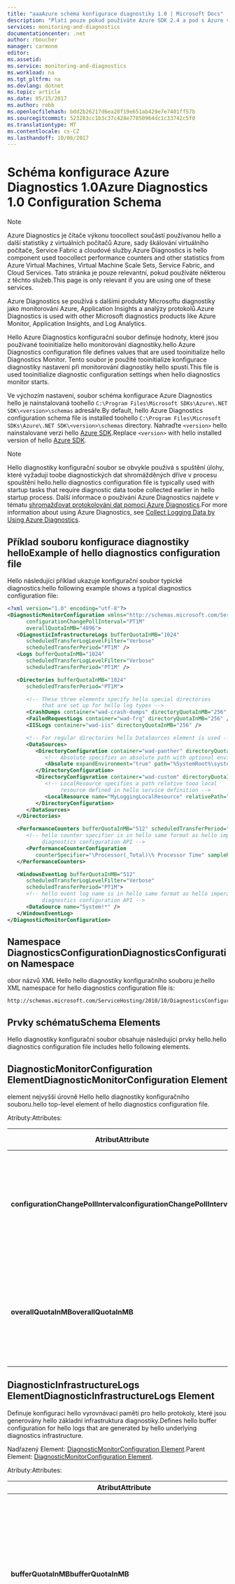 ```yaml
---
title: "aaaAzure schéma konfigurace diagnostiky 1.0 | Microsoft Docs"
description: "Platí pouze pokud používáte Azure SDK 2.4 a pod s Azure virtuálních počítačů sady škálování virtuálního počítače, Service Fabric nebo cloudové služby."
services: monitoring-and-diagnostics
documentationcenter: .net
author: rboucher
manager: carmonm
editor: 
ms.assetid: 
ms.service: monitoring-and-diagnostics
ms.workload: na
ms.tgt_pltfrm: na
ms.devlang: dotnet
ms.topic: article
ms.date: 05/15/2017
ms.author: robb
ms.openlocfilehash: bdd2b26217d6ea28f19e651ab429e7e7401ff57b
ms.sourcegitcommit: 523283cc1b3c37c428e77850964dc1c33742c5f0
ms.translationtype: MT
ms.contentlocale: cs-CZ
ms.lasthandoff: 10/06/2017
---
```

# <a name="azure-diagnostics-10-configuration-schema"></a><span data-ttu-id="49ab5-103">Schéma konfigurace Azure Diagnostics 1.0</span><span class="sxs-lookup"><span data-stu-id="49ab5-103">Azure Diagnostics 1.0 Configuration Schema</span></span>
> [!NOTE]
> <span data-ttu-id="49ab5-104">Azure Diagnostics je čítače výkonu toocollect součástí používanou hello a další statistiky z virtuálních počítačů Azure, sady škálování virtuálního počítače, Service Fabric a cloudové služby.</span><span class="sxs-lookup"><span data-stu-id="49ab5-104">Azure Diagnostics is hello component used toocollect performance counters and other statistics from Azure Virtual Machines, Virtual Machine Scale Sets, Service Fabric, and Cloud Services.</span></span>  <span data-ttu-id="49ab5-105">Tato stránka je pouze relevantní, pokud používáte některou z těchto služeb.</span><span class="sxs-lookup"><span data-stu-id="49ab5-105">This page is only relevant if you are using one of these services.</span></span>
>

<span data-ttu-id="49ab5-106">Azure Diagnostics se používá s dalšími produkty Microsoftu diagnostiky jako monitorování Azure, Application Insights a analýzy protokolů.</span><span class="sxs-lookup"><span data-stu-id="49ab5-106">Azure Diagnostics is used with other Microsoft diagnostics products like Azure Monitor, Application Insights, and Log Analytics.</span></span>

<span data-ttu-id="49ab5-107">Hello Azure Diagnostics konfigurační soubor definuje hodnoty, které jsou používané tooinitialize hello monitorování diagnostiky.</span><span class="sxs-lookup"><span data-stu-id="49ab5-107">hello Azure Diagnostics configuration file defines values that are used tooinitialize hello Diagnostics Monitor.</span></span> <span data-ttu-id="49ab5-108">Tento soubor je použité tooinitialize konfigurace diagnostiky nastavení při monitorování diagnostiky hello spustí.</span><span class="sxs-lookup"><span data-stu-id="49ab5-108">This file is used tooinitialize diagnostic configuration settings when hello diagnostics monitor starts.</span></span>  

 <span data-ttu-id="49ab5-109">Ve výchozím nastavení, soubor schéma konfigurace Azure Diagnostics hello je nainstalovaná toohello `C:\Program Files\Microsoft SDKs\Azure\.NET SDK\<version>\schemas` adresáře.</span><span class="sxs-lookup"><span data-stu-id="49ab5-109">By default, hello Azure Diagnostics configuration schema file is installed toohello `C:\Program Files\Microsoft SDKs\Azure\.NET SDK\<version>\schemas` directory.</span></span> <span data-ttu-id="49ab5-110">Nahraďte `<version>` hello nainstalované verzi hello [Azure SDK](http://www.windowsazure.com/develop/downloads/).</span><span class="sxs-lookup"><span data-stu-id="49ab5-110">Replace `<version>` with hello installed version of hello [Azure SDK](http://www.windowsazure.com/develop/downloads/).</span></span>  

> [!NOTE]
>  <span data-ttu-id="49ab5-111">Hello diagnostiky konfigurační soubor se obvykle používá s spuštění úlohy, které vyžadují toobe diagnostických dat shromážděných dříve v procesu spouštění hello.</span><span class="sxs-lookup"><span data-stu-id="49ab5-111">hello diagnostics configuration file is typically used with startup tasks that require diagnostic data toobe collected earlier in hello startup process.</span></span> <span data-ttu-id="49ab5-112">Další informace o používání Azure Diagnostics najdete v tématu [shromažďovat protokolování dat pomocí Azure Diagnostics](assetId:///83a91c23-5ca2-4fc9-8df3-62036c37a3d7).</span><span class="sxs-lookup"><span data-stu-id="49ab5-112">For more information about using Azure Diagnostics, see [Collect Logging Data by Using Azure Diagnostics](assetId:///83a91c23-5ca2-4fc9-8df3-62036c37a3d7).</span></span>  

## <a name="example-of-hello-diagnostics-configuration-file"></a><span data-ttu-id="49ab5-113">Příklad souboru konfigurace diagnostiky hello</span><span class="sxs-lookup"><span data-stu-id="49ab5-113">Example of hello diagnostics configuration file</span></span>  
 <span data-ttu-id="49ab5-114">Hello následující příklad ukazuje konfigurační soubor typické diagnostics:</span><span class="sxs-lookup"><span data-stu-id="49ab5-114">hello following example shows a typical diagnostics configuration file:</span></span>  

```xml  
<?xml version="1.0" encoding="utf-8"?>
<DiagnosticMonitorConfiguration xmlns="http://schemas.microsoft.com/ServiceHosting/2010/10/DiagnosticsConfiguration"  
      configurationChangePollInterval="PT1M"  
      overallQuotaInMB="4096">  
   <DiagnosticInfrastructureLogs bufferQuotaInMB="1024"  
      scheduledTransferLogLevelFilter="Verbose"  
      scheduledTransferPeriod="PT1M" />  
   <Logs bufferQuotaInMB="1024"  
      scheduledTransferLogLevelFilter="Verbose"  
      scheduledTransferPeriod="PT1M" />  

   <Directories bufferQuotaInMB="1024"   
      scheduledTransferPeriod="PT1M">  

      <!-- These three elements specify hello special directories   
           that are set up for hello log types -->  
      <CrashDumps container="wad-crash-dumps" directoryQuotaInMB="256" />  
      <FailedRequestLogs container="wad-frq" directoryQuotaInMB="256" />  
      <IISLogs container="wad-iis" directoryQuotaInMB="256" />  

      <!-- For regular directories hello DataSources element is used -->  
      <DataSources>  
         <DirectoryConfiguration container="wad-panther" directoryQuotaInMB="128">  
            <!-- Absolute specifies an absolute path with optional environment expansion -->  
            <Absolute expandEnvironment="true" path="%SystemRoot%\system32\sysprep\Panther" />  
         </DirectoryConfiguration>  
         <DirectoryConfiguration container="wad-custom" directoryQuotaInMB="128">  
            <!-- LocalResource specifies a path relative tooa local   
                 resource defined in hello service definition -->  
            <LocalResource name="MyLoggingLocalResource" relativePath="logs" />  
         </DirectoryConfiguration>  
      </DataSources>  
   </Directories>  

   <PerformanceCounters bufferQuotaInMB="512" scheduledTransferPeriod="PT1M">  
      <!-- hello counter specifier is in hello same format as hello imperative   
           diagnostics configuration API -->  
      <PerformanceCounterConfiguration   
         counterSpecifier="\Processor(_Total)\% Processor Time" sampleRate="PT5S" />  
   </PerformanceCounters>  

   <WindowsEventLog bufferQuotaInMB="512"  
      scheduledTransferLogLevelFilter="Verbose"  
      scheduledTransferPeriod="PT1M">  
      <!-- hello event log name is in hello same format as hello imperative   
           diagnostics configuration API -->  
      <DataSource name="System!*" />  
   </WindowsEventLog>  
</DiagnosticMonitorConfiguration>  
```  

## <a name="diagnosticsconfiguration-namespace"></a><span data-ttu-id="49ab5-115">Namespace DiagnosticsConfiguration</span><span class="sxs-lookup"><span data-stu-id="49ab5-115">DiagnosticsConfiguration Namespace</span></span>  
 <span data-ttu-id="49ab5-116">obor názvů XML Hello hello diagnostiky konfiguračního souboru je:</span><span class="sxs-lookup"><span data-stu-id="49ab5-116">hello XML namespace for hello diagnostics configuration file is:</span></span>  

```  
http://schemas.microsoft.com/ServiceHosting/2010/10/DiagnosticsConfiguration  
```  

## <a name="schema-elements"></a><span data-ttu-id="49ab5-117">Prvky schématu</span><span class="sxs-lookup"><span data-stu-id="49ab5-117">Schema Elements</span></span>  
 <span data-ttu-id="49ab5-118">Hello diagnostiky konfigurační soubor obsahuje následující prvky hello.</span><span class="sxs-lookup"><span data-stu-id="49ab5-118">hello diagnostics configuration file includes hello following elements.</span></span>


## <a name="diagnosticmonitorconfiguration-element"></a><span data-ttu-id="49ab5-119">DiagnosticMonitorConfiguration Element</span><span class="sxs-lookup"><span data-stu-id="49ab5-119">DiagnosticMonitorConfiguration Element</span></span>  
<span data-ttu-id="49ab5-120">element nejvyšší úrovně Hello hello diagnostiky konfiguračního souboru.</span><span class="sxs-lookup"><span data-stu-id="49ab5-120">hello top-level element of hello diagnostics configuration file.</span></span>  

<span data-ttu-id="49ab5-121">Atributy:</span><span class="sxs-lookup"><span data-stu-id="49ab5-121">Attributes:</span></span>

|<span data-ttu-id="49ab5-122">Atribut</span><span class="sxs-lookup"><span data-stu-id="49ab5-122">Attribute</span></span>  |<span data-ttu-id="49ab5-123">Typ</span><span class="sxs-lookup"><span data-stu-id="49ab5-123">Type</span></span>   |<span data-ttu-id="49ab5-124">Požaduje se</span><span class="sxs-lookup"><span data-stu-id="49ab5-124">Required</span></span>| <span data-ttu-id="49ab5-125">Výchozí</span><span class="sxs-lookup"><span data-stu-id="49ab5-125">Default</span></span> | <span data-ttu-id="49ab5-126">Popis</span><span class="sxs-lookup"><span data-stu-id="49ab5-126">Description</span></span>|  
|-----------|-------|--------|---------|------------|  
|<span data-ttu-id="49ab5-127">**configurationChangePollInterval**</span><span class="sxs-lookup"><span data-stu-id="49ab5-127">**configurationChangePollInterval**</span></span>|<span data-ttu-id="49ab5-128">Doba trvání</span><span class="sxs-lookup"><span data-stu-id="49ab5-128">duration</span></span>|<span data-ttu-id="49ab5-129">Nepovinné</span><span class="sxs-lookup"><span data-stu-id="49ab5-129">Optional</span></span> | <span data-ttu-id="49ab5-130">PT1M</span><span class="sxs-lookup"><span data-stu-id="49ab5-130">PT1M</span></span>| <span data-ttu-id="49ab5-131">Určuje hello interval, ve které hlasování hello monitorování diagnostiky pro změny konfigurace diagnostiky.</span><span class="sxs-lookup"><span data-stu-id="49ab5-131">Specifies hello interval at which hello diagnostic monitor polls for diagnostic configuration changes.</span></span>|  
|<span data-ttu-id="49ab5-132">**overallQuotaInMB**</span><span class="sxs-lookup"><span data-stu-id="49ab5-132">**overallQuotaInMB**</span></span>|<span data-ttu-id="49ab5-133">celé číslo bez znaménka</span><span class="sxs-lookup"><span data-stu-id="49ab5-133">unsignedInt</span></span>|<span data-ttu-id="49ab5-134">Nepovinné</span><span class="sxs-lookup"><span data-stu-id="49ab5-134">Optional</span></span>| <span data-ttu-id="49ab5-135">4000 MB.</span><span class="sxs-lookup"><span data-stu-id="49ab5-135">4000 MB.</span></span> <span data-ttu-id="49ab5-136">Pokud zadáte hodnotu, nesmí být delší než toto množství</span><span class="sxs-lookup"><span data-stu-id="49ab5-136">If you provide a value, it must not exceed this amount</span></span> |<span data-ttu-id="49ab5-137">Hello celkovou velikost souboru systému úložiště přidělené pro všechny protokolování vyrovnávací paměti.</span><span class="sxs-lookup"><span data-stu-id="49ab5-137">hello total amount of file system storage allocated for all logging buffers.</span></span>|  

## <a name="diagnosticinfrastructurelogs-element"></a><span data-ttu-id="49ab5-138">DiagnosticInfrastructureLogs Element</span><span class="sxs-lookup"><span data-stu-id="49ab5-138">DiagnosticInfrastructureLogs Element</span></span>  
<span data-ttu-id="49ab5-139">Definuje konfiguraci hello vyrovnávací paměti pro hello protokoly, které jsou generovány hello základní infrastruktura diagnostiky.</span><span class="sxs-lookup"><span data-stu-id="49ab5-139">Defines hello buffer configuration for hello logs that are generated by hello underlying diagnostics infrastructure.</span></span>

<span data-ttu-id="49ab5-140">Nadřazený Element: [DiagnosticMonitorConfiguration Element](#DiagnosticMonitorConfiguration).</span><span class="sxs-lookup"><span data-stu-id="49ab5-140">Parent Element: [DiagnosticMonitorConfiguration Element](#DiagnosticMonitorConfiguration).</span></span>  

<span data-ttu-id="49ab5-141">Atributy:</span><span class="sxs-lookup"><span data-stu-id="49ab5-141">Attributes:</span></span>

|<span data-ttu-id="49ab5-142">Atribut</span><span class="sxs-lookup"><span data-stu-id="49ab5-142">Attribute</span></span>|<span data-ttu-id="49ab5-143">Typ</span><span class="sxs-lookup"><span data-stu-id="49ab5-143">Type</span></span>|<span data-ttu-id="49ab5-144">Popis</span><span class="sxs-lookup"><span data-stu-id="49ab5-144">Description</span></span>|  
|---------|----|-----------------|  
|<span data-ttu-id="49ab5-145">**bufferQuotaInMB**</span><span class="sxs-lookup"><span data-stu-id="49ab5-145">**bufferQuotaInMB**</span></span>|<span data-ttu-id="49ab5-146">celé číslo bez znaménka</span><span class="sxs-lookup"><span data-stu-id="49ab5-146">unsignedInt</span></span>|<span data-ttu-id="49ab5-147">Volitelné.</span><span class="sxs-lookup"><span data-stu-id="49ab5-147">Optional.</span></span> <span data-ttu-id="49ab5-148">Určuje maximální množství hello úložiště systému souboru, který je k dispozici pro hello zadaná data.</span><span class="sxs-lookup"><span data-stu-id="49ab5-148">Specifies hello maximum amount of file system storage that is available for hello specified data.</span></span><br /><br /> <span data-ttu-id="49ab5-149">Hello výchozí hodnota je 0.</span><span class="sxs-lookup"><span data-stu-id="49ab5-149">hello default is 0.</span></span>|  
|<span data-ttu-id="49ab5-150">**scheduledTransferLogLevelFilter**</span><span class="sxs-lookup"><span data-stu-id="49ab5-150">**scheduledTransferLogLevelFilter**</span></span>|<span data-ttu-id="49ab5-151">Řetězec</span><span class="sxs-lookup"><span data-stu-id="49ab5-151">string</span></span>|<span data-ttu-id="49ab5-152">Volitelné.</span><span class="sxs-lookup"><span data-stu-id="49ab5-152">Optional.</span></span> <span data-ttu-id="49ab5-153">Určuje hello minimální úroveň závažnosti pro položky protokolu, které se přenáší.</span><span class="sxs-lookup"><span data-stu-id="49ab5-153">Specifies hello minimum severity level for log entries that are transferred.</span></span> <span data-ttu-id="49ab5-154">Hello výchozí hodnota je **Undefined**.</span><span class="sxs-lookup"><span data-stu-id="49ab5-154">hello default value is **Undefined**.</span></span> <span data-ttu-id="49ab5-155">Další možné hodnoty jsou **podrobné**, **informace**, **upozornění**, **chyba**, a **kritický**.</span><span class="sxs-lookup"><span data-stu-id="49ab5-155">Other possible values are **Verbose**, **Information**, **Warning**, **Error**, and **Critical**.</span></span>|  
|<span data-ttu-id="49ab5-156">**scheduledTransferPeriod**</span><span class="sxs-lookup"><span data-stu-id="49ab5-156">**scheduledTransferPeriod**</span></span>|<span data-ttu-id="49ab5-157">Doba trvání</span><span class="sxs-lookup"><span data-stu-id="49ab5-157">duration</span></span>|<span data-ttu-id="49ab5-158">Volitelné.</span><span class="sxs-lookup"><span data-stu-id="49ab5-158">Optional.</span></span> <span data-ttu-id="49ab5-159">Určuje interval hello od naplánovanou přenosů dat, zaokrouhlit toohello nejbližší minutu.</span><span class="sxs-lookup"><span data-stu-id="49ab5-159">Specifies hello interval between scheduled transfers of data, rounded up toohello nearest minute.</span></span><br /><br /> <span data-ttu-id="49ab5-160">Výchozí hodnota Hello je PT0S.</span><span class="sxs-lookup"><span data-stu-id="49ab5-160">hello default is PT0S.</span></span>|  

## <a name="logs-element"></a><span data-ttu-id="49ab5-161">Element protokoly</span><span class="sxs-lookup"><span data-stu-id="49ab5-161">Logs Element</span></span>  
 <span data-ttu-id="49ab5-162">Definuje konfiguraci hello vyrovnávací paměti pro základní Azure protokoly.</span><span class="sxs-lookup"><span data-stu-id="49ab5-162">Defines hello buffer configuration for basic Azure logs.</span></span>

 <span data-ttu-id="49ab5-163">Nadřazený element: [DiagnosticMonitorConfiguration Element](#DiagnosticMonitorConfiguration).</span><span class="sxs-lookup"><span data-stu-id="49ab5-163">Parent element: [DiagnosticMonitorConfiguration Element](#DiagnosticMonitorConfiguration).</span></span>  

<span data-ttu-id="49ab5-164">Atributy:</span><span class="sxs-lookup"><span data-stu-id="49ab5-164">Attributes:</span></span>  

|<span data-ttu-id="49ab5-165">Atribut</span><span class="sxs-lookup"><span data-stu-id="49ab5-165">Attribute</span></span>|<span data-ttu-id="49ab5-166">Typ</span><span class="sxs-lookup"><span data-stu-id="49ab5-166">Type</span></span>|<span data-ttu-id="49ab5-167">Popis</span><span class="sxs-lookup"><span data-stu-id="49ab5-167">Description</span></span>|  
|---------------|----------|-----------------|  
|<span data-ttu-id="49ab5-168">**bufferQuotaInMB**</span><span class="sxs-lookup"><span data-stu-id="49ab5-168">**bufferQuotaInMB**</span></span>|<span data-ttu-id="49ab5-169">celé číslo bez znaménka</span><span class="sxs-lookup"><span data-stu-id="49ab5-169">unsignedInt</span></span>|<span data-ttu-id="49ab5-170">Volitelné.</span><span class="sxs-lookup"><span data-stu-id="49ab5-170">Optional.</span></span> <span data-ttu-id="49ab5-171">Určuje maximální množství hello úložiště systému souboru, který je k dispozici pro hello zadaná data.</span><span class="sxs-lookup"><span data-stu-id="49ab5-171">Specifies hello maximum amount of file system storage that is available for hello specified data.</span></span><br /><br /> <span data-ttu-id="49ab5-172">Hello výchozí hodnota je 0.</span><span class="sxs-lookup"><span data-stu-id="49ab5-172">hello default is 0.</span></span>|  
|<span data-ttu-id="49ab5-173">**scheduledTransferLogLevelFilter**</span><span class="sxs-lookup"><span data-stu-id="49ab5-173">**scheduledTransferLogLevelFilter**</span></span>|<span data-ttu-id="49ab5-174">Řetězec</span><span class="sxs-lookup"><span data-stu-id="49ab5-174">string</span></span>|<span data-ttu-id="49ab5-175">Volitelné.</span><span class="sxs-lookup"><span data-stu-id="49ab5-175">Optional.</span></span> <span data-ttu-id="49ab5-176">Určuje hello minimální úroveň závažnosti pro položky protokolu, které se přenáší.</span><span class="sxs-lookup"><span data-stu-id="49ab5-176">Specifies hello minimum severity level for log entries that are transferred.</span></span> <span data-ttu-id="49ab5-177">Hello výchozí hodnota je **Undefined**.</span><span class="sxs-lookup"><span data-stu-id="49ab5-177">hello default value is **Undefined**.</span></span> <span data-ttu-id="49ab5-178">Další možné hodnoty jsou **podrobné**, **informace**, **upozornění**, **chyba**, a **kritický**.</span><span class="sxs-lookup"><span data-stu-id="49ab5-178">Other possible values are **Verbose**, **Information**, **Warning**, **Error**, and **Critical**.</span></span>|  
|<span data-ttu-id="49ab5-179">**scheduledTransferPeriod**</span><span class="sxs-lookup"><span data-stu-id="49ab5-179">**scheduledTransferPeriod**</span></span>|<span data-ttu-id="49ab5-180">Doba trvání</span><span class="sxs-lookup"><span data-stu-id="49ab5-180">duration</span></span>|<span data-ttu-id="49ab5-181">Volitelné.</span><span class="sxs-lookup"><span data-stu-id="49ab5-181">Optional.</span></span> <span data-ttu-id="49ab5-182">Určuje interval hello od naplánovanou přenosů dat, zaokrouhlit toohello nejbližší minutu.</span><span class="sxs-lookup"><span data-stu-id="49ab5-182">Specifies hello interval between scheduled transfers of data, rounded up toohello nearest minute.</span></span><br /><br /> <span data-ttu-id="49ab5-183">Výchozí hodnota Hello je PT0S.</span><span class="sxs-lookup"><span data-stu-id="49ab5-183">hello default is PT0S.</span></span>|  

## <a name="directories-element"></a><span data-ttu-id="49ab5-184">Element adresáře</span><span class="sxs-lookup"><span data-stu-id="49ab5-184">Directories Element</span></span>  
<span data-ttu-id="49ab5-185">Definuje konfiguraci hello vyrovnávací paměti na základě souborů protokolů, které můžete definovat.</span><span class="sxs-lookup"><span data-stu-id="49ab5-185">Defines hello buffer configuration for file-based logs that you can define.</span></span>

<span data-ttu-id="49ab5-186">Nadřazený element: [DiagnosticMonitorConfiguration Element](#DiagnosticMonitorConfiguration).</span><span class="sxs-lookup"><span data-stu-id="49ab5-186">Parent element: [DiagnosticMonitorConfiguration Element](#DiagnosticMonitorConfiguration).</span></span>  


<span data-ttu-id="49ab5-187">Atributy:</span><span class="sxs-lookup"><span data-stu-id="49ab5-187">Attributes:</span></span>  

|<span data-ttu-id="49ab5-188">Atribut</span><span class="sxs-lookup"><span data-stu-id="49ab5-188">Attribute</span></span>|<span data-ttu-id="49ab5-189">Typ</span><span class="sxs-lookup"><span data-stu-id="49ab5-189">Type</span></span>|<span data-ttu-id="49ab5-190">Popis</span><span class="sxs-lookup"><span data-stu-id="49ab5-190">Description</span></span>|  
|---------------|----------|-----------------|  
|<span data-ttu-id="49ab5-191">**bufferQuotaInMB**</span><span class="sxs-lookup"><span data-stu-id="49ab5-191">**bufferQuotaInMB**</span></span>|<span data-ttu-id="49ab5-192">celé číslo bez znaménka</span><span class="sxs-lookup"><span data-stu-id="49ab5-192">unsignedInt</span></span>|<span data-ttu-id="49ab5-193">Volitelné.</span><span class="sxs-lookup"><span data-stu-id="49ab5-193">Optional.</span></span> <span data-ttu-id="49ab5-194">Určuje maximální množství hello úložiště systému souboru, který je k dispozici pro hello zadaná data.</span><span class="sxs-lookup"><span data-stu-id="49ab5-194">Specifies hello maximum amount of file system storage that is available for hello specified data.</span></span><br /><br /> <span data-ttu-id="49ab5-195">Hello výchozí hodnota je 0.</span><span class="sxs-lookup"><span data-stu-id="49ab5-195">hello default is 0.</span></span>|  
|<span data-ttu-id="49ab5-196">**scheduledTransferPeriod**</span><span class="sxs-lookup"><span data-stu-id="49ab5-196">**scheduledTransferPeriod**</span></span>|<span data-ttu-id="49ab5-197">Doba trvání</span><span class="sxs-lookup"><span data-stu-id="49ab5-197">duration</span></span>|<span data-ttu-id="49ab5-198">Volitelné.</span><span class="sxs-lookup"><span data-stu-id="49ab5-198">Optional.</span></span> <span data-ttu-id="49ab5-199">Určuje interval hello od naplánovanou přenosů dat, zaokrouhlit toohello nejbližší minutu.</span><span class="sxs-lookup"><span data-stu-id="49ab5-199">Specifies hello interval between scheduled transfers of data, rounded up toohello nearest minute.</span></span><br /><br /> <span data-ttu-id="49ab5-200">Výchozí hodnota Hello je PT0S.</span><span class="sxs-lookup"><span data-stu-id="49ab5-200">hello default is PT0S.</span></span>|  

## <a name="crashdumps-element"></a><span data-ttu-id="49ab5-201">CrashDumps Element</span><span class="sxs-lookup"><span data-stu-id="49ab5-201">CrashDumps Element</span></span>  
 <span data-ttu-id="49ab5-202">Definuje adresář výpisy hello havárií.</span><span class="sxs-lookup"><span data-stu-id="49ab5-202">Defines hello crash dumps directory.</span></span>

 <span data-ttu-id="49ab5-203">Nadřazený Element: [adresáře Element](#Directories).</span><span class="sxs-lookup"><span data-stu-id="49ab5-203">Parent Element: [Directories Element](#Directories).</span></span>  

<span data-ttu-id="49ab5-204">Atributy:</span><span class="sxs-lookup"><span data-stu-id="49ab5-204">Attributes:</span></span>  

|<span data-ttu-id="49ab5-205">Atribut</span><span class="sxs-lookup"><span data-stu-id="49ab5-205">Attribute</span></span>|<span data-ttu-id="49ab5-206">Typ</span><span class="sxs-lookup"><span data-stu-id="49ab5-206">Type</span></span>|<span data-ttu-id="49ab5-207">Popis</span><span class="sxs-lookup"><span data-stu-id="49ab5-207">Description</span></span>|  
|---------------|----------|-----------------|  
|<span data-ttu-id="49ab5-208">**kontejner**</span><span class="sxs-lookup"><span data-stu-id="49ab5-208">**container**</span></span>|<span data-ttu-id="49ab5-209">Řetězec</span><span class="sxs-lookup"><span data-stu-id="49ab5-209">string</span></span>|<span data-ttu-id="49ab5-210">Název Hello hello kontejneru, kde je obsah hello hello adresáře toobe přenést.</span><span class="sxs-lookup"><span data-stu-id="49ab5-210">hello name of hello container where hello contents of hello directory is toobe transferred.</span></span>|  
|<span data-ttu-id="49ab5-211">**directoryQuotaInMB**</span><span class="sxs-lookup"><span data-stu-id="49ab5-211">**directoryQuotaInMB**</span></span>|<span data-ttu-id="49ab5-212">celé číslo bez znaménka</span><span class="sxs-lookup"><span data-stu-id="49ab5-212">unsignedInt</span></span>|<span data-ttu-id="49ab5-213">Volitelné.</span><span class="sxs-lookup"><span data-stu-id="49ab5-213">Optional.</span></span> <span data-ttu-id="49ab5-214">Určuje maximální velikost hello hello adresáře v megabajtech.</span><span class="sxs-lookup"><span data-stu-id="49ab5-214">Specifies hello maximum size of hello directory in megabytes.</span></span><br /><br /> <span data-ttu-id="49ab5-215">Hello výchozí hodnota je 0.</span><span class="sxs-lookup"><span data-stu-id="49ab5-215">hello default is 0.</span></span>|  

## <a name="failedrequestlogs-element"></a><span data-ttu-id="49ab5-216">FailedRequestLogs Element</span><span class="sxs-lookup"><span data-stu-id="49ab5-216">FailedRequestLogs Element</span></span>  
 <span data-ttu-id="49ab5-217">Definuje adresář protokolu hello chybných požadavků.</span><span class="sxs-lookup"><span data-stu-id="49ab5-217">Defines hello failed request log directory.</span></span>

 <span data-ttu-id="49ab5-218">Nadřazený Element [adresáře Element](#Directories).</span><span class="sxs-lookup"><span data-stu-id="49ab5-218">Parent Element [Directories Element](#Directories).</span></span>  

<span data-ttu-id="49ab5-219">Atributy:</span><span class="sxs-lookup"><span data-stu-id="49ab5-219">Attributes:</span></span>  

|<span data-ttu-id="49ab5-220">Atribut</span><span class="sxs-lookup"><span data-stu-id="49ab5-220">Attribute</span></span>|<span data-ttu-id="49ab5-221">Typ</span><span class="sxs-lookup"><span data-stu-id="49ab5-221">Type</span></span>|<span data-ttu-id="49ab5-222">Popis</span><span class="sxs-lookup"><span data-stu-id="49ab5-222">Description</span></span>|  
|---------------|----------|-----------------|  
|<span data-ttu-id="49ab5-223">**kontejner**</span><span class="sxs-lookup"><span data-stu-id="49ab5-223">**container**</span></span>|<span data-ttu-id="49ab5-224">Řetězec</span><span class="sxs-lookup"><span data-stu-id="49ab5-224">string</span></span>|<span data-ttu-id="49ab5-225">Název Hello hello kontejneru, kde je obsah hello hello adresáře toobe přenést.</span><span class="sxs-lookup"><span data-stu-id="49ab5-225">hello name of hello container where hello contents of hello directory is toobe transferred.</span></span>|  
|<span data-ttu-id="49ab5-226">**directoryQuotaInMB**</span><span class="sxs-lookup"><span data-stu-id="49ab5-226">**directoryQuotaInMB**</span></span>|<span data-ttu-id="49ab5-227">celé číslo bez znaménka</span><span class="sxs-lookup"><span data-stu-id="49ab5-227">unsignedInt</span></span>|<span data-ttu-id="49ab5-228">Volitelné.</span><span class="sxs-lookup"><span data-stu-id="49ab5-228">Optional.</span></span> <span data-ttu-id="49ab5-229">Určuje maximální velikost hello hello adresáře v megabajtech.</span><span class="sxs-lookup"><span data-stu-id="49ab5-229">Specifies hello maximum size of hello directory in megabytes.</span></span><br /><br /> <span data-ttu-id="49ab5-230">Hello výchozí hodnota je 0.</span><span class="sxs-lookup"><span data-stu-id="49ab5-230">hello default is 0.</span></span>|  

##  <a name="iislogs-element"></a><span data-ttu-id="49ab5-231">IISLogs Element</span><span class="sxs-lookup"><span data-stu-id="49ab5-231">IISLogs Element</span></span>  
 <span data-ttu-id="49ab5-232">Definuje adresář protokolu služby IIS hello.</span><span class="sxs-lookup"><span data-stu-id="49ab5-232">Defines hello IIS log directory.</span></span>

 <span data-ttu-id="49ab5-233">Nadřazený Element [adresáře Element](#Directories).</span><span class="sxs-lookup"><span data-stu-id="49ab5-233">Parent Element [Directories Element](#Directories).</span></span>  

<span data-ttu-id="49ab5-234">Atributy:</span><span class="sxs-lookup"><span data-stu-id="49ab5-234">Attributes:</span></span>  

|<span data-ttu-id="49ab5-235">Atribut</span><span class="sxs-lookup"><span data-stu-id="49ab5-235">Attribute</span></span>|<span data-ttu-id="49ab5-236">Typ</span><span class="sxs-lookup"><span data-stu-id="49ab5-236">Type</span></span>|<span data-ttu-id="49ab5-237">Popis</span><span class="sxs-lookup"><span data-stu-id="49ab5-237">Description</span></span>|  
|---------------|----------|-----------------|  
|<span data-ttu-id="49ab5-238">**kontejner**</span><span class="sxs-lookup"><span data-stu-id="49ab5-238">**container**</span></span>|<span data-ttu-id="49ab5-239">Řetězec</span><span class="sxs-lookup"><span data-stu-id="49ab5-239">string</span></span>|<span data-ttu-id="49ab5-240">Název Hello hello kontejneru, kde je obsah hello hello adresáře toobe přenést.</span><span class="sxs-lookup"><span data-stu-id="49ab5-240">hello name of hello container where hello contents of hello directory is toobe transferred.</span></span>|  
|<span data-ttu-id="49ab5-241">**directoryQuotaInMB**</span><span class="sxs-lookup"><span data-stu-id="49ab5-241">**directoryQuotaInMB**</span></span>|<span data-ttu-id="49ab5-242">celé číslo bez znaménka</span><span class="sxs-lookup"><span data-stu-id="49ab5-242">unsignedInt</span></span>|<span data-ttu-id="49ab5-243">Volitelné.</span><span class="sxs-lookup"><span data-stu-id="49ab5-243">Optional.</span></span> <span data-ttu-id="49ab5-244">Určuje maximální velikost hello hello adresáře v megabajtech.</span><span class="sxs-lookup"><span data-stu-id="49ab5-244">Specifies hello maximum size of hello directory in megabytes.</span></span><br /><br /> <span data-ttu-id="49ab5-245">Hello výchozí hodnota je 0.</span><span class="sxs-lookup"><span data-stu-id="49ab5-245">hello default is 0.</span></span>|  

## <a name="datasources-element"></a><span data-ttu-id="49ab5-246">Element zdrojů dat</span><span class="sxs-lookup"><span data-stu-id="49ab5-246">DataSources Element</span></span>  
 <span data-ttu-id="49ab5-247">Definuje nula nebo více dodatečných protokolů adresáře.</span><span class="sxs-lookup"><span data-stu-id="49ab5-247">Defines zero or more additional log directories.</span></span>

 <span data-ttu-id="49ab5-248">Nadřazený Element: [adresáře Element](#Directories).</span><span class="sxs-lookup"><span data-stu-id="49ab5-248">Parent Element: [Directories Element](#Directories).</span></span>

## <a name="directoryconfiguration-element"></a><span data-ttu-id="49ab5-249">DirectoryConfiguration Element</span><span class="sxs-lookup"><span data-stu-id="49ab5-249">DirectoryConfiguration Element</span></span>  
 <span data-ttu-id="49ab5-250">Definuje adresář hello toomonitor soubory protokolu.</span><span class="sxs-lookup"><span data-stu-id="49ab5-250">Defines hello directory of log files toomonitor.</span></span>

 <span data-ttu-id="49ab5-251">Nadřazený Element: [zdrojů dat Element](#DataSources).</span><span class="sxs-lookup"><span data-stu-id="49ab5-251">Parent Element: [DataSources Element](#DataSources).</span></span>

<span data-ttu-id="49ab5-252">Atributy:</span><span class="sxs-lookup"><span data-stu-id="49ab5-252">Attributes:</span></span>

|<span data-ttu-id="49ab5-253">Atribut</span><span class="sxs-lookup"><span data-stu-id="49ab5-253">Attribute</span></span>|<span data-ttu-id="49ab5-254">Typ</span><span class="sxs-lookup"><span data-stu-id="49ab5-254">Type</span></span>|<span data-ttu-id="49ab5-255">Popis</span><span class="sxs-lookup"><span data-stu-id="49ab5-255">Description</span></span>|  
|---------------|----------|-----------------|  
|<span data-ttu-id="49ab5-256">**kontejner**</span><span class="sxs-lookup"><span data-stu-id="49ab5-256">**container**</span></span>|<span data-ttu-id="49ab5-257">Řetězec</span><span class="sxs-lookup"><span data-stu-id="49ab5-257">string</span></span>|<span data-ttu-id="49ab5-258">Název Hello hello kontejneru, kde je obsah hello hello adresáře toobe přenést.</span><span class="sxs-lookup"><span data-stu-id="49ab5-258">hello name of hello container where hello contents of hello directory is toobe transferred.</span></span>|  
|<span data-ttu-id="49ab5-259">**directoryQuotaInMB**</span><span class="sxs-lookup"><span data-stu-id="49ab5-259">**directoryQuotaInMB**</span></span>|<span data-ttu-id="49ab5-260">celé číslo bez znaménka</span><span class="sxs-lookup"><span data-stu-id="49ab5-260">unsignedInt</span></span>|<span data-ttu-id="49ab5-261">Volitelné.</span><span class="sxs-lookup"><span data-stu-id="49ab5-261">Optional.</span></span> <span data-ttu-id="49ab5-262">Určuje maximální velikost hello hello adresáře v megabajtech.</span><span class="sxs-lookup"><span data-stu-id="49ab5-262">Specifies hello maximum size of hello directory in megabytes.</span></span><br /><br /> <span data-ttu-id="49ab5-263">Hello výchozí hodnota je 0.</span><span class="sxs-lookup"><span data-stu-id="49ab5-263">hello default is 0.</span></span>|  

## <a name="absolute-element"></a><span data-ttu-id="49ab5-264">Absolutní – Element</span><span class="sxs-lookup"><span data-stu-id="49ab5-264">Absolute Element</span></span>  
 <span data-ttu-id="49ab5-265">Definuje absolutní cesta toomonitor directory hello s prostředí volitelné rozšíření.</span><span class="sxs-lookup"><span data-stu-id="49ab5-265">Defines an absolute path of hello directory toomonitor with optional environment expansion.</span></span>

 <span data-ttu-id="49ab5-266">Nadřazený Element: [DirectoryConfiguration Element](#DirectoryConfiguration).</span><span class="sxs-lookup"><span data-stu-id="49ab5-266">Parent Element: [DirectoryConfiguration Element](#DirectoryConfiguration).</span></span>  

<span data-ttu-id="49ab5-267">Atributy:</span><span class="sxs-lookup"><span data-stu-id="49ab5-267">Attributes:</span></span>  

|<span data-ttu-id="49ab5-268">Atribut</span><span class="sxs-lookup"><span data-stu-id="49ab5-268">Attribute</span></span>|<span data-ttu-id="49ab5-269">Typ</span><span class="sxs-lookup"><span data-stu-id="49ab5-269">Type</span></span>|<span data-ttu-id="49ab5-270">Popis</span><span class="sxs-lookup"><span data-stu-id="49ab5-270">Description</span></span>|  
|---------------|----------|-----------------|  
|<span data-ttu-id="49ab5-271">**Cesta**</span><span class="sxs-lookup"><span data-stu-id="49ab5-271">**path**</span></span>|<span data-ttu-id="49ab5-272">Řetězec</span><span class="sxs-lookup"><span data-stu-id="49ab5-272">string</span></span>|<span data-ttu-id="49ab5-273">Povinná hodnota.</span><span class="sxs-lookup"><span data-stu-id="49ab5-273">Required.</span></span> <span data-ttu-id="49ab5-274">Hello toomonitor directory toohello absolutní cesta.</span><span class="sxs-lookup"><span data-stu-id="49ab5-274">hello absolute path toohello directory toomonitor.</span></span>|  
|<span data-ttu-id="49ab5-275">**expandEnvironment**</span><span class="sxs-lookup"><span data-stu-id="49ab5-275">**expandEnvironment**</span></span>|<span data-ttu-id="49ab5-276">Logická hodnota</span><span class="sxs-lookup"><span data-stu-id="49ab5-276">boolean</span></span>|<span data-ttu-id="49ab5-277">Povinná hodnota.</span><span class="sxs-lookup"><span data-stu-id="49ab5-277">Required.</span></span> <span data-ttu-id="49ab5-278">Pokud nastavení příliš**true**, jsou-li rozbalit proměnné prostředí v cestě hello.</span><span class="sxs-lookup"><span data-stu-id="49ab5-278">If set too**true**, environment variables in hello path are expanded.</span></span>|  

## <a name="localresource-element"></a><span data-ttu-id="49ab5-279">LocalResource Element</span><span class="sxs-lookup"><span data-stu-id="49ab5-279">LocalResource Element</span></span>  
 <span data-ttu-id="49ab5-280">Definuje cestu relativní tooa místního prostředku v definici služby hello.</span><span class="sxs-lookup"><span data-stu-id="49ab5-280">Defines a path relative tooa local resource defined in hello service definition.</span></span>

 <span data-ttu-id="49ab5-281">Nadřazený Element: [DirectoryConfiguration Element](#DirectoryConfiguration).</span><span class="sxs-lookup"><span data-stu-id="49ab5-281">Parent Element: [DirectoryConfiguration Element](#DirectoryConfiguration).</span></span>  

<span data-ttu-id="49ab5-282">Atributy:</span><span class="sxs-lookup"><span data-stu-id="49ab5-282">Attributes:</span></span>  

|<span data-ttu-id="49ab5-283">Atribut</span><span class="sxs-lookup"><span data-stu-id="49ab5-283">Attribute</span></span>|<span data-ttu-id="49ab5-284">Typ</span><span class="sxs-lookup"><span data-stu-id="49ab5-284">Type</span></span>|<span data-ttu-id="49ab5-285">Popis</span><span class="sxs-lookup"><span data-stu-id="49ab5-285">Description</span></span>|  
|---------------|----------|-----------------|  
|<span data-ttu-id="49ab5-286">**Jméno**</span><span class="sxs-lookup"><span data-stu-id="49ab5-286">**name**</span></span>|<span data-ttu-id="49ab5-287">Řetězec</span><span class="sxs-lookup"><span data-stu-id="49ab5-287">string</span></span>|<span data-ttu-id="49ab5-288">Povinná hodnota.</span><span class="sxs-lookup"><span data-stu-id="49ab5-288">Required.</span></span> <span data-ttu-id="49ab5-289">Název Hello hello místní prostředek, který obsahuje hello directory toomonitor.</span><span class="sxs-lookup"><span data-stu-id="49ab5-289">hello name of hello local resource that contains hello directory toomonitor.</span></span>|  
|<span data-ttu-id="49ab5-290">**relativePath**</span><span class="sxs-lookup"><span data-stu-id="49ab5-290">**relativePath**</span></span>|<span data-ttu-id="49ab5-291">Řetězec</span><span class="sxs-lookup"><span data-stu-id="49ab5-291">string</span></span>|<span data-ttu-id="49ab5-292">Povinná hodnota.</span><span class="sxs-lookup"><span data-stu-id="49ab5-292">Required.</span></span> <span data-ttu-id="49ab5-293">Hello cesta relativní toohello místní prostředek toomonitor.</span><span class="sxs-lookup"><span data-stu-id="49ab5-293">hello path relative toohello local resource toomonitor.</span></span>|  

## <a name="performancecounters-element"></a><span data-ttu-id="49ab5-294">PerformanceCounters – Element</span><span class="sxs-lookup"><span data-stu-id="49ab5-294">PerformanceCounters Element</span></span>  
 <span data-ttu-id="49ab5-295">Definuje hello cesta toohello výkonu čítač toocollect.</span><span class="sxs-lookup"><span data-stu-id="49ab5-295">Defines hello path toohello performance counter toocollect.</span></span>

 <span data-ttu-id="49ab5-296">Nadřazený Element: [DiagnosticMonitorConfiguration Element](#DiagnosticMonitorConfiguration).</span><span class="sxs-lookup"><span data-stu-id="49ab5-296">Parent Element: [DiagnosticMonitorConfiguration Element](#DiagnosticMonitorConfiguration).</span></span>


 <span data-ttu-id="49ab5-297">Atributy:</span><span class="sxs-lookup"><span data-stu-id="49ab5-297">Attributes:</span></span>  

|<span data-ttu-id="49ab5-298">Atribut</span><span class="sxs-lookup"><span data-stu-id="49ab5-298">Attribute</span></span>|<span data-ttu-id="49ab5-299">Typ</span><span class="sxs-lookup"><span data-stu-id="49ab5-299">Type</span></span>|<span data-ttu-id="49ab5-300">Popis</span><span class="sxs-lookup"><span data-stu-id="49ab5-300">Description</span></span>|  
|---------------|----------|-----------------|  
|<span data-ttu-id="49ab5-301">**bufferQuotaInMB**</span><span class="sxs-lookup"><span data-stu-id="49ab5-301">**bufferQuotaInMB**</span></span>|<span data-ttu-id="49ab5-302">celé číslo bez znaménka</span><span class="sxs-lookup"><span data-stu-id="49ab5-302">unsignedInt</span></span>|<span data-ttu-id="49ab5-303">Volitelné.</span><span class="sxs-lookup"><span data-stu-id="49ab5-303">Optional.</span></span> <span data-ttu-id="49ab5-304">Určuje maximální množství hello úložiště systému souboru, který je k dispozici pro hello zadaná data.</span><span class="sxs-lookup"><span data-stu-id="49ab5-304">Specifies hello maximum amount of file system storage that is available for hello specified data.</span></span><br /><br /> <span data-ttu-id="49ab5-305">Hello výchozí hodnota je 0.</span><span class="sxs-lookup"><span data-stu-id="49ab5-305">hello default is 0.</span></span>|  
|<span data-ttu-id="49ab5-306">**scheduledTransferPeriod**</span><span class="sxs-lookup"><span data-stu-id="49ab5-306">**scheduledTransferPeriod**</span></span>|<span data-ttu-id="49ab5-307">Doba trvání</span><span class="sxs-lookup"><span data-stu-id="49ab5-307">duration</span></span>|<span data-ttu-id="49ab5-308">Volitelné.</span><span class="sxs-lookup"><span data-stu-id="49ab5-308">Optional.</span></span> <span data-ttu-id="49ab5-309">Určuje interval hello od naplánovanou přenosů dat, zaokrouhlit toohello nejbližší minutu.</span><span class="sxs-lookup"><span data-stu-id="49ab5-309">Specifies hello interval between scheduled transfers of data, rounded up toohello nearest minute.</span></span><br /><br /> <span data-ttu-id="49ab5-310">Výchozí hodnota Hello je PT0S.</span><span class="sxs-lookup"><span data-stu-id="49ab5-310">hello default is PT0S.</span></span>|  

## <a name="performancecounterconfiguration-element"></a><span data-ttu-id="49ab5-311">PerformanceCounterConfiguration Element</span><span class="sxs-lookup"><span data-stu-id="49ab5-311">PerformanceCounterConfiguration Element</span></span>  
 <span data-ttu-id="49ab5-312">Definuje toocollect čítače výkonu hello.</span><span class="sxs-lookup"><span data-stu-id="49ab5-312">Defines hello performance counter toocollect.</span></span>

 <span data-ttu-id="49ab5-313">Nadřazený Element: [PerformanceCounters – Element](#PerformanceCounters).</span><span class="sxs-lookup"><span data-stu-id="49ab5-313">Parent Element: [PerformanceCounters Element](#PerformanceCounters).</span></span>  

 <span data-ttu-id="49ab5-314">Atributy:</span><span class="sxs-lookup"><span data-stu-id="49ab5-314">Attributes:</span></span>  

|<span data-ttu-id="49ab5-315">Atribut</span><span class="sxs-lookup"><span data-stu-id="49ab5-315">Attribute</span></span>|<span data-ttu-id="49ab5-316">Typ</span><span class="sxs-lookup"><span data-stu-id="49ab5-316">Type</span></span>|<span data-ttu-id="49ab5-317">Popis</span><span class="sxs-lookup"><span data-stu-id="49ab5-317">Description</span></span>|  
|---------------|----------|-----------------|  
|<span data-ttu-id="49ab5-318">**counterSpecifier**</span><span class="sxs-lookup"><span data-stu-id="49ab5-318">**counterSpecifier**</span></span>|<span data-ttu-id="49ab5-319">Řetězec</span><span class="sxs-lookup"><span data-stu-id="49ab5-319">string</span></span>|<span data-ttu-id="49ab5-320">Povinná hodnota.</span><span class="sxs-lookup"><span data-stu-id="49ab5-320">Required.</span></span> <span data-ttu-id="49ab5-321">Hello toocollect čítače výkonu toohello cesta.</span><span class="sxs-lookup"><span data-stu-id="49ab5-321">hello path toohello performance counter toocollect.</span></span>|  
|<span data-ttu-id="49ab5-322">**sampleRate**</span><span class="sxs-lookup"><span data-stu-id="49ab5-322">**sampleRate**</span></span>|<span data-ttu-id="49ab5-323">Doba trvání</span><span class="sxs-lookup"><span data-stu-id="49ab5-323">duration</span></span>|<span data-ttu-id="49ab5-324">Povinná hodnota.</span><span class="sxs-lookup"><span data-stu-id="49ab5-324">Required.</span></span> <span data-ttu-id="49ab5-325">rychlost Hello, na které hello by měly být shromažďovány čítače výkonu.</span><span class="sxs-lookup"><span data-stu-id="49ab5-325">hello rate at which hello performance counter should be collected.</span></span>|  

## <a name="windowseventlog-element"></a><span data-ttu-id="49ab5-326">WindowsEventLog Element</span><span class="sxs-lookup"><span data-stu-id="49ab5-326">WindowsEventLog Element</span></span>  
 <span data-ttu-id="49ab5-327">Definuje toomonitor hello protokoly událostí.</span><span class="sxs-lookup"><span data-stu-id="49ab5-327">Defines hello event logs toomonitor.</span></span>

 <span data-ttu-id="49ab5-328">Nadřazený Element: [DiagnosticMonitorConfiguration Element](#DiagnosticMonitorConfiguration).</span><span class="sxs-lookup"><span data-stu-id="49ab5-328">Parent Element: [DiagnosticMonitorConfiguration Element](#DiagnosticMonitorConfiguration).</span></span>

  <span data-ttu-id="49ab5-329">Atributy:</span><span class="sxs-lookup"><span data-stu-id="49ab5-329">Attributes:</span></span>

|<span data-ttu-id="49ab5-330">Atribut</span><span class="sxs-lookup"><span data-stu-id="49ab5-330">Attribute</span></span>|<span data-ttu-id="49ab5-331">Typ</span><span class="sxs-lookup"><span data-stu-id="49ab5-331">Type</span></span>|<span data-ttu-id="49ab5-332">Popis</span><span class="sxs-lookup"><span data-stu-id="49ab5-332">Description</span></span>|  
|---------------|----------|-----------------|  
|<span data-ttu-id="49ab5-333">**bufferQuotaInMB**</span><span class="sxs-lookup"><span data-stu-id="49ab5-333">**bufferQuotaInMB**</span></span>|<span data-ttu-id="49ab5-334">celé číslo bez znaménka</span><span class="sxs-lookup"><span data-stu-id="49ab5-334">unsignedInt</span></span>|<span data-ttu-id="49ab5-335">Volitelné.</span><span class="sxs-lookup"><span data-stu-id="49ab5-335">Optional.</span></span> <span data-ttu-id="49ab5-336">Určuje maximální množství hello úložiště systému souboru, který je k dispozici pro hello zadaná data.</span><span class="sxs-lookup"><span data-stu-id="49ab5-336">Specifies hello maximum amount of file system storage that is available for hello specified data.</span></span><br /><br /> <span data-ttu-id="49ab5-337">Hello výchozí hodnota je 0.</span><span class="sxs-lookup"><span data-stu-id="49ab5-337">hello default is 0.</span></span>|  
|<span data-ttu-id="49ab5-338">**scheduledTransferLogLevelFilter**</span><span class="sxs-lookup"><span data-stu-id="49ab5-338">**scheduledTransferLogLevelFilter**</span></span>|<span data-ttu-id="49ab5-339">Řetězec</span><span class="sxs-lookup"><span data-stu-id="49ab5-339">string</span></span>|<span data-ttu-id="49ab5-340">Volitelné.</span><span class="sxs-lookup"><span data-stu-id="49ab5-340">Optional.</span></span> <span data-ttu-id="49ab5-341">Určuje hello minimální úroveň závažnosti pro položky protokolu, které se přenáší.</span><span class="sxs-lookup"><span data-stu-id="49ab5-341">Specifies hello minimum severity level for log entries that are transferred.</span></span> <span data-ttu-id="49ab5-342">Hello výchozí hodnota je **Undefined**.</span><span class="sxs-lookup"><span data-stu-id="49ab5-342">hello default value is **Undefined**.</span></span> <span data-ttu-id="49ab5-343">Další možné hodnoty jsou **podrobné**, **informace**, **upozornění**, **chyba**, a **kritický**.</span><span class="sxs-lookup"><span data-stu-id="49ab5-343">Other possible values are **Verbose**, **Information**, **Warning**, **Error**, and **Critical**.</span></span>|  
|<span data-ttu-id="49ab5-344">**scheduledTransferPeriod**</span><span class="sxs-lookup"><span data-stu-id="49ab5-344">**scheduledTransferPeriod**</span></span>|<span data-ttu-id="49ab5-345">Doba trvání</span><span class="sxs-lookup"><span data-stu-id="49ab5-345">duration</span></span>|<span data-ttu-id="49ab5-346">Volitelné.</span><span class="sxs-lookup"><span data-stu-id="49ab5-346">Optional.</span></span> <span data-ttu-id="49ab5-347">Určuje interval hello od naplánovanou přenosů dat, zaokrouhlit toohello nejbližší minutu.</span><span class="sxs-lookup"><span data-stu-id="49ab5-347">Specifies hello interval between scheduled transfers of data, rounded up toohello nearest minute.</span></span><br /><br /> <span data-ttu-id="49ab5-348">Výchozí hodnota Hello je PT0S.</span><span class="sxs-lookup"><span data-stu-id="49ab5-348">hello default is PT0S.</span></span>|  

## <a name="datasource-element"></a><span data-ttu-id="49ab5-349">Element zdroje dat</span><span class="sxs-lookup"><span data-stu-id="49ab5-349">DataSource Element</span></span>  
 <span data-ttu-id="49ab5-350">Definuje toomonitor hello protokolu událostí.</span><span class="sxs-lookup"><span data-stu-id="49ab5-350">Defines hello event log toomonitor.</span></span>

 <span data-ttu-id="49ab5-351">Nadřazený Element: [WindowsEventLog Element](#windowsEventLog).</span><span class="sxs-lookup"><span data-stu-id="49ab5-351">Parent Element: [WindowsEventLog Element](#windowsEventLog).</span></span>  

 <span data-ttu-id="49ab5-352">Atributy:</span><span class="sxs-lookup"><span data-stu-id="49ab5-352">Attributes:</span></span>

|<span data-ttu-id="49ab5-353">Atribut</span><span class="sxs-lookup"><span data-stu-id="49ab5-353">Attribute</span></span>|<span data-ttu-id="49ab5-354">Typ</span><span class="sxs-lookup"><span data-stu-id="49ab5-354">Type</span></span>|<span data-ttu-id="49ab5-355">Popis</span><span class="sxs-lookup"><span data-stu-id="49ab5-355">Description</span></span>|  
|---------------|----------|-----------------|  
|<span data-ttu-id="49ab5-356">**Jméno**</span><span class="sxs-lookup"><span data-stu-id="49ab5-356">**name**</span></span>|<span data-ttu-id="49ab5-357">Řetězec</span><span class="sxs-lookup"><span data-stu-id="49ab5-357">string</span></span>|<span data-ttu-id="49ab5-358">Povinná hodnota.</span><span class="sxs-lookup"><span data-stu-id="49ab5-358">Required.</span></span> <span data-ttu-id="49ab5-359">Výraz XPath určující toocollect protokolu hello.</span><span class="sxs-lookup"><span data-stu-id="49ab5-359">An XPath expression specifying hello log toocollect.</span></span>|  
